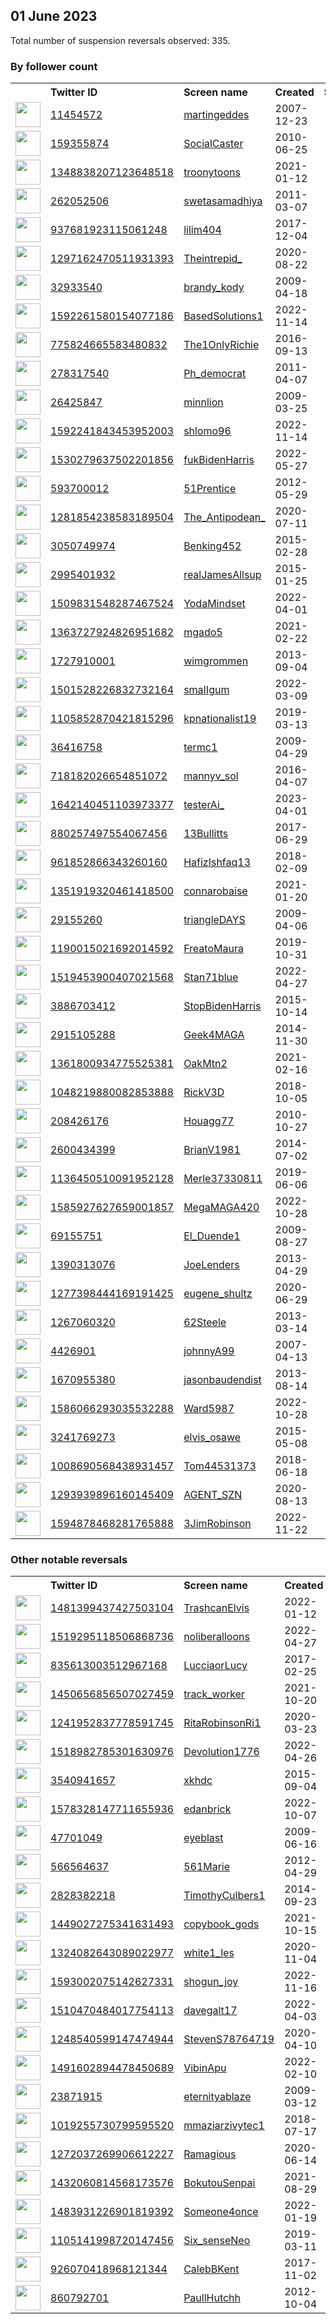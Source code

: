 
## 01 June 2023
Total number of suspension reversals observed: 335.

### By follower count
<table><tr><th></th><th align="left">Twitter ID</th><th align="left">Screen name</th>
<th align="left">Created</th><th align="left">Status</th><th align="left">Suspended</th><th align="left">Followers</th>
<tr><td><a href="https://pbs.twimg.com/profile_images/1176975324933963776/eazJceK7_normal.png"><img src="https://pbs.twimg.com/profile_images/1176975324933963776/eazJceK7_normal.png" width="40px" height="40px" align="center"/></a></td><td><a href="https://twitter.com/intent/user?user_id=11454572">11454572</a></td><td><a href="https://twitter.com/martingeddes">martingeddes</a></td><td>2007-12-23</td><td align="center"></td><td></td><td>161039</td></tr>
<tr><td><a href="https://pbs.twimg.com/profile_images/441735386734157824/kk9-RtaK_normal.jpeg"><img src="https://pbs.twimg.com/profile_images/441735386734157824/kk9-RtaK_normal.jpeg" width="40px" height="40px" align="center"/></a></td><td><a href="https://twitter.com/intent/user?user_id=159355874">159355874</a></td><td><a href="https://twitter.com/SocialCaster">SocialCaster</a></td><td>2010-06-25</td><td align="center"></td><td>2023-01-24</td><td>91137</td></tr>
<tr><td><a href="https://pbs.twimg.com/profile_images/1674446257442652161/1C4QlMpy_normal.jpg"><img src="https://pbs.twimg.com/profile_images/1674446257442652161/1C4QlMpy_normal.jpg" width="40px" height="40px" align="center"/></a></td><td><a href="https://twitter.com/intent/user?user_id=1348838207123648518">1348838207123648518</a></td><td><a href="https://twitter.com/troonytoons">troonytoons</a></td><td>2021-01-12</td><td align="center"></td><td>2023-03-19</td><td>62897</td></tr>
<tr><td><a href="https://pbs.twimg.com/profile_images/1674741548939091968/nECid60f_normal.jpg"><img src="https://pbs.twimg.com/profile_images/1674741548939091968/nECid60f_normal.jpg" width="40px" height="40px" align="center"/></a></td><td><a href="https://twitter.com/intent/user?user_id=262052506">262052506</a></td><td><a href="https://twitter.com/swetasamadhiya">swetasamadhiya</a></td><td>2011-03-07</td><td align="center"></td><td></td><td>35212</td></tr>
<tr><td><a href="https://pbs.twimg.com/profile_images/1672587373539123200/P4hS2ho8_normal.jpg"><img src="https://pbs.twimg.com/profile_images/1672587373539123200/P4hS2ho8_normal.jpg" width="40px" height="40px" align="center"/></a></td><td><a href="https://twitter.com/intent/user?user_id=937681923115061248">937681923115061248</a></td><td><a href="https://twitter.com/lilim404">lilim404</a></td><td>2017-12-04</td><td align="center"></td><td>2023-04-26</td><td>34366</td></tr>
<tr><td><a href="https://pbs.twimg.com/profile_images/1329265390162124801/4wY6mBrh_normal.jpg"><img src="https://pbs.twimg.com/profile_images/1329265390162124801/4wY6mBrh_normal.jpg" width="40px" height="40px" align="center"/></a></td><td><a href="https://twitter.com/intent/user?user_id=1297162470511931393">1297162470511931393</a></td><td><a href="https://twitter.com/Theintrepid_">Theintrepid_</a></td><td>2020-08-22</td><td align="center"></td><td></td><td>32979</td></tr>
<tr><td><a href="https://pbs.twimg.com/profile_images/1312514658922688513/8u58laqR_normal.jpg"><img src="https://pbs.twimg.com/profile_images/1312514658922688513/8u58laqR_normal.jpg" width="40px" height="40px" align="center"/></a></td><td><a href="https://twitter.com/intent/user?user_id=32933540">32933540</a></td><td><a href="https://twitter.com/brandy_kody">brandy_kody</a></td><td>2009-04-18</td><td align="center"></td><td>2022-09-09</td><td>30943</td></tr>
<tr><td><a href="https://pbs.twimg.com/profile_images/1665555269957439489/UchfkneE_normal.jpg"><img src="https://pbs.twimg.com/profile_images/1665555269957439489/UchfkneE_normal.jpg" width="40px" height="40px" align="center"/></a></td><td><a href="https://twitter.com/intent/user?user_id=1592261580154077186">1592261580154077186</a></td><td><a href="https://twitter.com/BasedSolutions1">BasedSolutions1</a></td><td>2022-11-14</td><td align="center"></td><td>2023-05-29</td><td>27974</td></tr>
<tr><td><a href="https://pbs.twimg.com/profile_images/1176145373095714818/YttE1uPH_normal.jpg"><img src="https://pbs.twimg.com/profile_images/1176145373095714818/YttE1uPH_normal.jpg" width="40px" height="40px" align="center"/></a></td><td><a href="https://twitter.com/intent/user?user_id=775824665583480832">775824665583480832</a></td><td><a href="https://twitter.com/The1OnlyRichie">The1OnlyRichie</a></td><td>2016-09-13</td><td align="center"></td><td>2022-09-29</td><td>25833</td></tr>
<tr><td><a href="https://pbs.twimg.com/profile_images/1670643519784886273/KotLrmDk_normal.jpg"><img src="https://pbs.twimg.com/profile_images/1670643519784886273/KotLrmDk_normal.jpg" width="40px" height="40px" align="center"/></a></td><td><a href="https://twitter.com/intent/user?user_id=278317540">278317540</a></td><td><a href="https://twitter.com/Ph_democrat">Ph_democrat</a></td><td>2011-04-07</td><td align="center"></td><td></td><td>23306</td></tr>
<tr><td><a href="https://pbs.twimg.com/profile_images/1669034636767289347/ioIPb0r0_normal.jpg"><img src="https://pbs.twimg.com/profile_images/1669034636767289347/ioIPb0r0_normal.jpg" width="40px" height="40px" align="center"/></a></td><td><a href="https://twitter.com/intent/user?user_id=26425847">26425847</a></td><td><a href="https://twitter.com/minnlion">minnlion</a></td><td>2009-03-25</td><td align="center"></td><td></td><td>22674</td></tr>
<tr><td><a href="https://pbs.twimg.com/profile_images/1674429398915895298/6AhzEexX_normal.png"><img src="https://pbs.twimg.com/profile_images/1674429398915895298/6AhzEexX_normal.png" width="40px" height="40px" align="center"/></a></td><td><a href="https://twitter.com/intent/user?user_id=1592241843453952003">1592241843453952003</a></td><td><a href="https://twitter.com/shlomo96">shlomo96</a></td><td>2022-11-14</td><td align="center"></td><td>2023-05-28</td><td>19803</td></tr>
<tr><td><a href="https://pbs.twimg.com/profile_images/1530426982831300609/L0gadUjR_normal.jpg"><img src="https://pbs.twimg.com/profile_images/1530426982831300609/L0gadUjR_normal.jpg" width="40px" height="40px" align="center"/></a></td><td><a href="https://twitter.com/intent/user?user_id=1530279637502201856">1530279637502201856</a></td><td><a href="https://twitter.com/fukBidenHarris">fukBidenHarris</a></td><td>2022-05-27</td><td align="center"></td><td>2023-05-31</td><td>18671</td></tr>
<tr><td><a href="https://pbs.twimg.com/profile_images/1519183989298372608/8E4AQneY_normal.jpg"><img src="https://pbs.twimg.com/profile_images/1519183989298372608/8E4AQneY_normal.jpg" width="40px" height="40px" align="center"/></a></td><td><a href="https://twitter.com/intent/user?user_id=593700012">593700012</a></td><td><a href="https://twitter.com/51Prentice">51Prentice</a></td><td>2012-05-29</td><td align="center"></td><td>2023-01-06</td><td>16886</td></tr>
<tr><td><a href="https://pbs.twimg.com/profile_images/1605707379534102528/zaMAnQVG_normal.jpg"><img src="https://pbs.twimg.com/profile_images/1605707379534102528/zaMAnQVG_normal.jpg" width="40px" height="40px" align="center"/></a></td><td><a href="https://twitter.com/intent/user?user_id=1281854238583189504">1281854238583189504</a></td><td><a href="https://twitter.com/The_Antipodean_">The_Antipodean_</a></td><td>2020-07-11</td><td align="center"></td><td>2023-04-04</td><td>15271</td></tr>
<tr><td><a href="https://pbs.twimg.com/profile_images/1161537940020965376/eNdwQa8E_normal.jpg"><img src="https://pbs.twimg.com/profile_images/1161537940020965376/eNdwQa8E_normal.jpg" width="40px" height="40px" align="center"/></a></td><td><a href="https://twitter.com/intent/user?user_id=3050749974">3050749974</a></td><td><a href="https://twitter.com/Benking452">Benking452</a></td><td>2015-02-28</td><td align="center"></td><td>2022-12-14</td><td>15149</td></tr>
<tr><td><a href="https://pbs.twimg.com/profile_images/943812143014600704/k2x1fB9b_normal.jpg"><img src="https://pbs.twimg.com/profile_images/943812143014600704/k2x1fB9b_normal.jpg" width="40px" height="40px" align="center"/></a></td><td><a href="https://twitter.com/intent/user?user_id=2995401932">2995401932</a></td><td><a href="https://twitter.com/realJamesAllsup">realJamesAllsup</a></td><td>2015-01-25</td><td align="center">👋</td><td></td><td>12854</td></tr>
<tr><td><a href="https://pbs.twimg.com/profile_images/1509831812578947077/eMko94_Y_normal.jpg"><img src="https://pbs.twimg.com/profile_images/1509831812578947077/eMko94_Y_normal.jpg" width="40px" height="40px" align="center"/></a></td><td><a href="https://twitter.com/intent/user?user_id=1509831548287467524">1509831548287467524</a></td><td><a href="https://twitter.com/YodaMindset">YodaMindset</a></td><td>2022-04-01</td><td align="center"></td><td>2022-06-05</td><td>11969</td></tr>
<tr><td><a href="https://pbs.twimg.com/profile_images/1599347644874346497/RWuIvx4e_normal.jpg"><img src="https://pbs.twimg.com/profile_images/1599347644874346497/RWuIvx4e_normal.jpg" width="40px" height="40px" align="center"/></a></td><td><a href="https://twitter.com/intent/user?user_id=1363727924826951682">1363727924826951682</a></td><td><a href="https://twitter.com/mgado5">mgado5</a></td><td>2021-02-22</td><td align="center">🚫</td><td>2023-05-17</td><td>11888</td></tr>
<tr><td><a href="https://pbs.twimg.com/profile_images/1499065831698878472/M3h1aoJG_normal.jpg"><img src="https://pbs.twimg.com/profile_images/1499065831698878472/M3h1aoJG_normal.jpg" width="40px" height="40px" align="center"/></a></td><td><a href="https://twitter.com/intent/user?user_id=1727910001">1727910001</a></td><td><a href="https://twitter.com/wimgrommen">wimgrommen</a></td><td>2013-09-04</td><td align="center"></td><td>2023-05-30</td><td>11253</td></tr>
<tr><td><a href="https://pbs.twimg.com/profile_images/1525631651623075840/Az5haZLP_normal.jpg"><img src="https://pbs.twimg.com/profile_images/1525631651623075840/Az5haZLP_normal.jpg" width="40px" height="40px" align="center"/></a></td><td><a href="https://twitter.com/intent/user?user_id=1501528226832732164">1501528226832732164</a></td><td><a href="https://twitter.com/smaIIgum">smaIIgum</a></td><td>2022-03-09</td><td align="center">🔒</td><td>2022-05-27</td><td>10047</td></tr>
<tr><td><a href="https://pbs.twimg.com/profile_images/1252680575904858114/qAk3CN3U_normal.jpg"><img src="https://pbs.twimg.com/profile_images/1252680575904858114/qAk3CN3U_normal.jpg" width="40px" height="40px" align="center"/></a></td><td><a href="https://twitter.com/intent/user?user_id=1105852870421815296">1105852870421815296</a></td><td><a href="https://twitter.com/kpnationalist19">kpnationalist19</a></td><td>2019-03-13</td><td align="center"></td><td>2022-04-23</td><td>9850</td></tr>
<tr><td><a href="https://pbs.twimg.com/profile_images/1270526043514982405/iemrGLHv_normal.jpg"><img src="https://pbs.twimg.com/profile_images/1270526043514982405/iemrGLHv_normal.jpg" width="40px" height="40px" align="center"/></a></td><td><a href="https://twitter.com/intent/user?user_id=36416758">36416758</a></td><td><a href="https://twitter.com/termc1">termc1</a></td><td>2009-04-29</td><td align="center"></td><td>2023-01-23</td><td>9589</td></tr>
<tr><td><a href="https://pbs.twimg.com/profile_images/1673795804857880576/_qc26S8P_normal.jpg"><img src="https://pbs.twimg.com/profile_images/1673795804857880576/_qc26S8P_normal.jpg" width="40px" height="40px" align="center"/></a></td><td><a href="https://twitter.com/intent/user?user_id=718182026654851072">718182026654851072</a></td><td><a href="https://twitter.com/mannyv_sol">mannyv_sol</a></td><td>2016-04-07</td><td align="center"></td><td>2023-05-20</td><td>9539</td></tr>
<tr><td><a href="https://pbs.twimg.com/profile_images/1642143695914020865/at77I3JK_normal.jpg"><img src="https://pbs.twimg.com/profile_images/1642143695914020865/at77I3JK_normal.jpg" width="40px" height="40px" align="center"/></a></td><td><a href="https://twitter.com/intent/user?user_id=1642140451103973377">1642140451103973377</a></td><td><a href="https://twitter.com/testerAi_">testerAi_</a></td><td>2023-04-01</td><td align="center"></td><td>2023-05-28</td><td>7222</td></tr>
<tr><td><a href="https://pbs.twimg.com/profile_images/1324554923007045633/AZdx8qTz_normal.jpg"><img src="https://pbs.twimg.com/profile_images/1324554923007045633/AZdx8qTz_normal.jpg" width="40px" height="40px" align="center"/></a></td><td><a href="https://twitter.com/intent/user?user_id=880257497554067456">880257497554067456</a></td><td><a href="https://twitter.com/13Bullitts">13Bullitts</a></td><td>2017-06-29</td><td align="center"></td><td>2022-05-05</td><td>7208</td></tr>
<tr><td><a href="https://pbs.twimg.com/profile_images/1673646033413218307/WWWJfwC5_normal.jpg"><img src="https://pbs.twimg.com/profile_images/1673646033413218307/WWWJfwC5_normal.jpg" width="40px" height="40px" align="center"/></a></td><td><a href="https://twitter.com/intent/user?user_id=961852866343260160">961852866343260160</a></td><td><a href="https://twitter.com/HafizIshfaq13">HafizIshfaq13</a></td><td>2018-02-09</td><td align="center"></td><td>2023-05-25</td><td>7204</td></tr>
<tr><td><a href="https://pbs.twimg.com/profile_images/1658907423963324419/6ufi9VyT_normal.jpg"><img src="https://pbs.twimg.com/profile_images/1658907423963324419/6ufi9VyT_normal.jpg" width="40px" height="40px" align="center"/></a></td><td><a href="https://twitter.com/intent/user?user_id=1351919320461418500">1351919320461418500</a></td><td><a href="https://twitter.com/connarobaise">connarobaise</a></td><td>2021-01-20</td><td align="center"></td><td></td><td>6452</td></tr>
<tr><td><a href="https://pbs.twimg.com/profile_images/1399668721354874884/xVBo1Xpt_normal.png"><img src="https://pbs.twimg.com/profile_images/1399668721354874884/xVBo1Xpt_normal.png" width="40px" height="40px" align="center"/></a></td><td><a href="https://twitter.com/intent/user?user_id=29155260">29155260</a></td><td><a href="https://twitter.com/triangleDAYS">triangleDAYS</a></td><td>2009-04-06</td><td align="center"></td><td>2022-11-28</td><td>6012</td></tr>
<tr><td><a href="https://pbs.twimg.com/profile_images/1190036876633227264/jBMWo64v_normal.jpg"><img src="https://pbs.twimg.com/profile_images/1190036876633227264/jBMWo64v_normal.jpg" width="40px" height="40px" align="center"/></a></td><td><a href="https://twitter.com/intent/user?user_id=1190015021692014592">1190015021692014592</a></td><td><a href="https://twitter.com/FreatoMaura">FreatoMaura</a></td><td>2019-10-31</td><td align="center"></td><td></td><td>5649</td></tr>
<tr><td><a href="https://pbs.twimg.com/profile_images/1606390709174603808/7nMs-2rI_normal.jpg"><img src="https://pbs.twimg.com/profile_images/1606390709174603808/7nMs-2rI_normal.jpg" width="40px" height="40px" align="center"/></a></td><td><a href="https://twitter.com/intent/user?user_id=1519453900407021568">1519453900407021568</a></td><td><a href="https://twitter.com/Stan71blue">Stan71blue</a></td><td>2022-04-27</td><td align="center"></td><td>2023-05-25</td><td>5426</td></tr>
<tr><td><a href="https://pbs.twimg.com/profile_images/1347436484840747008/7zRyTS3-_normal.jpg"><img src="https://pbs.twimg.com/profile_images/1347436484840747008/7zRyTS3-_normal.jpg" width="40px" height="40px" align="center"/></a></td><td><a href="https://twitter.com/intent/user?user_id=3886703412">3886703412</a></td><td><a href="https://twitter.com/StopBidenHarris">StopBidenHarris</a></td><td>2015-10-14</td><td align="center"></td><td></td><td>5353</td></tr>
<tr><td><a href="https://pbs.twimg.com/profile_images/1147676392768720896/6miILMDI_normal.png"><img src="https://pbs.twimg.com/profile_images/1147676392768720896/6miILMDI_normal.png" width="40px" height="40px" align="center"/></a></td><td><a href="https://twitter.com/intent/user?user_id=2915105288">2915105288</a></td><td><a href="https://twitter.com/Geek4MAGA">Geek4MAGA</a></td><td>2014-11-30</td><td align="center"></td><td>2023-05-29</td><td>4242</td></tr>
<tr><td><a href="https://pbs.twimg.com/profile_images/1598488683992285184/Xd_T_4iD_normal.jpg"><img src="https://pbs.twimg.com/profile_images/1598488683992285184/Xd_T_4iD_normal.jpg" width="40px" height="40px" align="center"/></a></td><td><a href="https://twitter.com/intent/user?user_id=1361800934775525381">1361800934775525381</a></td><td><a href="https://twitter.com/OakMtn2">OakMtn2</a></td><td>2021-02-16</td><td align="center"></td><td>2023-05-28</td><td>4230</td></tr>
<tr><td><a href="https://pbs.twimg.com/profile_images/1575904101044346880/J0k41ORf_normal.jpg"><img src="https://pbs.twimg.com/profile_images/1575904101044346880/J0k41ORf_normal.jpg" width="40px" height="40px" align="center"/></a></td><td><a href="https://twitter.com/intent/user?user_id=1048219880082853888">1048219880082853888</a></td><td><a href="https://twitter.com/RickV3D">RickV3D</a></td><td>2018-10-05</td><td align="center"></td><td>2022-10-07</td><td>4210</td></tr>
<tr><td><a href="https://pbs.twimg.com/profile_images/1242820856042094592/-48Hvy4o_normal.jpg"><img src="https://pbs.twimg.com/profile_images/1242820856042094592/-48Hvy4o_normal.jpg" width="40px" height="40px" align="center"/></a></td><td><a href="https://twitter.com/intent/user?user_id=208426176">208426176</a></td><td><a href="https://twitter.com/Houagg77">Houagg77</a></td><td>2010-10-27</td><td align="center"></td><td>2023-05-25</td><td>3817</td></tr>
<tr><td><a href="https://pbs.twimg.com/profile_images/909590760479014913/uE-eck-5_normal.jpg"><img src="https://pbs.twimg.com/profile_images/909590760479014913/uE-eck-5_normal.jpg" width="40px" height="40px" align="center"/></a></td><td><a href="https://twitter.com/intent/user?user_id=2600434399">2600434399</a></td><td><a href="https://twitter.com/BrianV1981">BrianV1981</a></td><td>2014-07-02</td><td align="center"></td><td>2022-11-26</td><td>3748</td></tr>
<tr><td><a href="https://abs.twimg.com/sticky/default_profile_images/default_profile_normal.png"><img src="https://abs.twimg.com/sticky/default_profile_images/default_profile_normal.png" width="40px" height="40px" align="center"/></a></td><td><a href="https://twitter.com/intent/user?user_id=1136450510091952128">1136450510091952128</a></td><td><a href="https://twitter.com/Merle37330811">Merle37330811</a></td><td>2019-06-06</td><td align="center"></td><td>2023-05-29</td><td>3526</td></tr>
<tr><td><a href="https://pbs.twimg.com/profile_images/1662456738136637441/iKkC7rxk_normal.jpg"><img src="https://pbs.twimg.com/profile_images/1662456738136637441/iKkC7rxk_normal.jpg" width="40px" height="40px" align="center"/></a></td><td><a href="https://twitter.com/intent/user?user_id=1585927627659001857">1585927627659001857</a></td><td><a href="https://twitter.com/MegaMAGA420">MegaMAGA420</a></td><td>2022-10-28</td><td align="center">🚫</td><td>2023-05-25</td><td>3500</td></tr>
<tr><td><a href="https://pbs.twimg.com/profile_images/463910174/watcher_normal.jpg"><img src="https://pbs.twimg.com/profile_images/463910174/watcher_normal.jpg" width="40px" height="40px" align="center"/></a></td><td><a href="https://twitter.com/intent/user?user_id=69155751">69155751</a></td><td><a href="https://twitter.com/El_Duende1">El_Duende1</a></td><td>2009-08-27</td><td align="center"></td><td>2023-01-03</td><td>3425</td></tr>
<tr><td><a href="https://pbs.twimg.com/profile_images/824266806395289600/HPQk6hRp_normal.jpg"><img src="https://pbs.twimg.com/profile_images/824266806395289600/HPQk6hRp_normal.jpg" width="40px" height="40px" align="center"/></a></td><td><a href="https://twitter.com/intent/user?user_id=1390313076">1390313076</a></td><td><a href="https://twitter.com/JoeLenders">JoeLenders</a></td><td>2013-04-29</td><td align="center"></td><td></td><td>3387</td></tr>
<tr><td><a href="https://pbs.twimg.com/profile_images/1593769479758045184/ahhMBRUb_normal.jpg"><img src="https://pbs.twimg.com/profile_images/1593769479758045184/ahhMBRUb_normal.jpg" width="40px" height="40px" align="center"/></a></td><td><a href="https://twitter.com/intent/user?user_id=1277398444169191425">1277398444169191425</a></td><td><a href="https://twitter.com/eugene_shultz">eugene_shultz</a></td><td>2020-06-29</td><td align="center"></td><td>2023-05-24</td><td>3364</td></tr>
<tr><td><a href="https://pbs.twimg.com/profile_images/802265160371044352/jThhY2Jn_normal.jpg"><img src="https://pbs.twimg.com/profile_images/802265160371044352/jThhY2Jn_normal.jpg" width="40px" height="40px" align="center"/></a></td><td><a href="https://twitter.com/intent/user?user_id=1267060320">1267060320</a></td><td><a href="https://twitter.com/62Steele">62Steele</a></td><td>2013-03-14</td><td align="center"></td><td>2023-01-08</td><td>3335</td></tr>
<tr><td><a href="https://pbs.twimg.com/profile_images/1336646854801494016/mHLajsYh_normal.jpg"><img src="https://pbs.twimg.com/profile_images/1336646854801494016/mHLajsYh_normal.jpg" width="40px" height="40px" align="center"/></a></td><td><a href="https://twitter.com/intent/user?user_id=4426901">4426901</a></td><td><a href="https://twitter.com/johnnyA99">johnnyA99</a></td><td>2007-04-13</td><td align="center"></td><td>2023-05-28</td><td>3313</td></tr>
<tr><td><a href="https://pbs.twimg.com/profile_images/1187447696241627137/L3Gqhfwr_normal.jpg"><img src="https://pbs.twimg.com/profile_images/1187447696241627137/L3Gqhfwr_normal.jpg" width="40px" height="40px" align="center"/></a></td><td><a href="https://twitter.com/intent/user?user_id=1670955380">1670955380</a></td><td><a href="https://twitter.com/jasonbaudendist">jasonbaudendist</a></td><td>2013-08-14</td><td align="center"></td><td></td><td>3229</td></tr>
<tr><td><a href="https://pbs.twimg.com/profile_images/1586067172459417600/Bhb0Kq3w_normal.jpg"><img src="https://pbs.twimg.com/profile_images/1586067172459417600/Bhb0Kq3w_normal.jpg" width="40px" height="40px" align="center"/></a></td><td><a href="https://twitter.com/intent/user?user_id=1586066293035532288">1586066293035532288</a></td><td><a href="https://twitter.com/Ward5987">Ward5987</a></td><td>2022-10-28</td><td align="center">🚫</td><td>2023-05-28</td><td>3146</td></tr>
<tr><td><a href="https://pbs.twimg.com/profile_images/1673323662437433345/oTQIVCSJ_normal.jpg"><img src="https://pbs.twimg.com/profile_images/1673323662437433345/oTQIVCSJ_normal.jpg" width="40px" height="40px" align="center"/></a></td><td><a href="https://twitter.com/intent/user?user_id=3241769273">3241769273</a></td><td><a href="https://twitter.com/elvis_osawe">elvis_osawe</a></td><td>2015-05-08</td><td align="center"></td><td>2022-06-05</td><td>3144</td></tr>
<tr><td><a href="https://pbs.twimg.com/profile_images/1299473779236708355/2aEUM_wp_normal.jpg"><img src="https://pbs.twimg.com/profile_images/1299473779236708355/2aEUM_wp_normal.jpg" width="40px" height="40px" align="center"/></a></td><td><a href="https://twitter.com/intent/user?user_id=1008690568438931457">1008690568438931457</a></td><td><a href="https://twitter.com/Tom44531373">Tom44531373</a></td><td>2018-06-18</td><td align="center"></td><td></td><td>2843</td></tr>
<tr><td><a href="https://pbs.twimg.com/profile_images/1633383680499646464/5xgcBMql_normal.jpg"><img src="https://pbs.twimg.com/profile_images/1633383680499646464/5xgcBMql_normal.jpg" width="40px" height="40px" align="center"/></a></td><td><a href="https://twitter.com/intent/user?user_id=1293939896160145409">1293939896160145409</a></td><td><a href="https://twitter.com/AGENT_SZN">AGENT_SZN</a></td><td>2020-08-13</td><td align="center"></td><td></td><td>2833</td></tr>
<tr><td><a href="https://pbs.twimg.com/profile_images/1671282012009922560/arfqnF8Z_normal.jpg"><img src="https://pbs.twimg.com/profile_images/1671282012009922560/arfqnF8Z_normal.jpg" width="40px" height="40px" align="center"/></a></td><td><a href="https://twitter.com/intent/user?user_id=1594878468281765888">1594878468281765888</a></td><td><a href="https://twitter.com/3JimRobinson">3JimRobinson</a></td><td>2022-11-22</td><td align="center"></td><td>2023-01-16</td><td>2656</td></tr>
</table>

### Other notable reversals
<table><tr><th></th><th align="left">Twitter ID</th><th align="left">Screen name</th>
<th align="left">Created</th><th align="left">Status</th><th align="left">Suspended</th><th align="left">Followers</th>
<tr><td><a href="https://pbs.twimg.com/profile_images/1481526579725357056/ZBsAcHfo_normal.jpg"><img src="https://pbs.twimg.com/profile_images/1481526579725357056/ZBsAcHfo_normal.jpg" width="40px" height="40px" align="center"/></a></td><td><a href="https://twitter.com/intent/user?user_id=1481399437427503104">1481399437427503104</a></td><td><a href="https://twitter.com/TrashcanElvis">TrashcanElvis</a></td><td>2022-01-12</td><td align="center"></td><td>2022-07-23</td><td>398</td></tr>
<tr><td><a href="https://pbs.twimg.com/profile_images/1537797125265887234/BBZcB7w5_normal.jpg"><img src="https://pbs.twimg.com/profile_images/1537797125265887234/BBZcB7w5_normal.jpg" width="40px" height="40px" align="center"/></a></td><td><a href="https://twitter.com/intent/user?user_id=1519295118506868736">1519295118506868736</a></td><td><a href="https://twitter.com/noliberalloons">noliberalloons</a></td><td>2022-04-27</td><td align="center"></td><td>2023-01-02</td><td>2313</td></tr>
<tr><td><a href="https://pbs.twimg.com/profile_images/1423279763112685574/zLwQZ0iz_normal.jpg"><img src="https://pbs.twimg.com/profile_images/1423279763112685574/zLwQZ0iz_normal.jpg" width="40px" height="40px" align="center"/></a></td><td><a href="https://twitter.com/intent/user?user_id=835613003512967168">835613003512967168</a></td><td><a href="https://twitter.com/LucciaorLucy">LucciaorLucy</a></td><td>2017-02-25</td><td align="center"></td><td>2023-01-08</td><td>853</td></tr>
<tr><td><a href="https://pbs.twimg.com/profile_images/1554282615762407425/5RN-HSbc_normal.jpg"><img src="https://pbs.twimg.com/profile_images/1554282615762407425/5RN-HSbc_normal.jpg" width="40px" height="40px" align="center"/></a></td><td><a href="https://twitter.com/intent/user?user_id=1450656856507027459">1450656856507027459</a></td><td><a href="https://twitter.com/track_worker">track_worker</a></td><td>2021-10-20</td><td align="center"></td><td>2023-05-28</td><td>2012</td></tr>
<tr><td><a href="https://pbs.twimg.com/profile_images/1313373686037004288/LiAqKJyf_normal.jpg"><img src="https://pbs.twimg.com/profile_images/1313373686037004288/LiAqKJyf_normal.jpg" width="40px" height="40px" align="center"/></a></td><td><a href="https://twitter.com/intent/user?user_id=1241952837778591745">1241952837778591745</a></td><td><a href="https://twitter.com/RitaRobinsonRi1">RitaRobinsonRi1</a></td><td>2020-03-23</td><td align="center"></td><td>2023-01-05</td><td>840</td></tr>
<tr><td><a href="https://pbs.twimg.com/profile_images/1524950955262885890/AVQoF0ze_normal.jpg"><img src="https://pbs.twimg.com/profile_images/1524950955262885890/AVQoF0ze_normal.jpg" width="40px" height="40px" align="center"/></a></td><td><a href="https://twitter.com/intent/user?user_id=1518982785301630976">1518982785301630976</a></td><td><a href="https://twitter.com/Devolution1776">Devolution1776</a></td><td>2022-04-26</td><td align="center"></td><td>2023-05-29</td><td>823</td></tr>
<tr><td><a href="https://pbs.twimg.com/profile_images/1583534623233015809/-qyESszF_normal.jpg"><img src="https://pbs.twimg.com/profile_images/1583534623233015809/-qyESszF_normal.jpg" width="40px" height="40px" align="center"/></a></td><td><a href="https://twitter.com/intent/user?user_id=3540941657">3540941657</a></td><td><a href="https://twitter.com/xkhdc">xkhdc</a></td><td>2015-09-04</td><td align="center"></td><td>2023-05-28</td><td>1191</td></tr>
<tr><td><a href="https://pbs.twimg.com/profile_images/1611459973158162432/0j_M_Id__normal.jpg"><img src="https://pbs.twimg.com/profile_images/1611459973158162432/0j_M_Id__normal.jpg" width="40px" height="40px" align="center"/></a></td><td><a href="https://twitter.com/intent/user?user_id=1578328147711655936">1578328147711655936</a></td><td><a href="https://twitter.com/edanbrick">edanbrick</a></td><td>2022-10-07</td><td align="center"></td><td>2023-01-06</td><td>1277</td></tr>
<tr><td><a href="https://pbs.twimg.com/profile_images/1213475659890200577/PVkOEjqf_normal.jpg"><img src="https://pbs.twimg.com/profile_images/1213475659890200577/PVkOEjqf_normal.jpg" width="40px" height="40px" align="center"/></a></td><td><a href="https://twitter.com/intent/user?user_id=47701049">47701049</a></td><td><a href="https://twitter.com/eyeblast">eyeblast</a></td><td>2009-06-16</td><td align="center"></td><td>2023-01-03</td><td>293</td></tr>
<tr><td><a href="https://pbs.twimg.com/profile_images/1581936869289463815/WyLbw30O_normal.jpg"><img src="https://pbs.twimg.com/profile_images/1581936869289463815/WyLbw30O_normal.jpg" width="40px" height="40px" align="center"/></a></td><td><a href="https://twitter.com/intent/user?user_id=566564637">566564637</a></td><td><a href="https://twitter.com/561Marie">561Marie</a></td><td>2012-04-29</td><td align="center"></td><td>2022-12-07</td><td>1712</td></tr>
<tr><td><a href="https://pbs.twimg.com/profile_images/568162455746912256/KFQrTHju_normal.jpeg"><img src="https://pbs.twimg.com/profile_images/568162455746912256/KFQrTHju_normal.jpeg" width="40px" height="40px" align="center"/></a></td><td><a href="https://twitter.com/intent/user?user_id=2828382218">2828382218</a></td><td><a href="https://twitter.com/TimothyCulbers1">TimothyCulbers1</a></td><td>2014-09-23</td><td align="center"></td><td>2023-05-28</td><td>581</td></tr>
<tr><td><a href="https://pbs.twimg.com/profile_images/1449034499497549828/nwY5vEMN_normal.jpg"><img src="https://pbs.twimg.com/profile_images/1449034499497549828/nwY5vEMN_normal.jpg" width="40px" height="40px" align="center"/></a></td><td><a href="https://twitter.com/intent/user?user_id=1449027275341631493">1449027275341631493</a></td><td><a href="https://twitter.com/copybook_gods">copybook_gods</a></td><td>2021-10-15</td><td align="center"></td><td>2023-05-24</td><td>229</td></tr>
<tr><td><a href="https://pbs.twimg.com/profile_images/1348307196027629568/rUJPMVQF_normal.jpg"><img src="https://pbs.twimg.com/profile_images/1348307196027629568/rUJPMVQF_normal.jpg" width="40px" height="40px" align="center"/></a></td><td><a href="https://twitter.com/intent/user?user_id=1324082643089022977">1324082643089022977</a></td><td><a href="https://twitter.com/white1_les">white1_les</a></td><td>2020-11-04</td><td align="center"></td><td>2023-05-20</td><td>471</td></tr>
<tr><td><a href="https://pbs.twimg.com/profile_images/1597796537442177024/-sKf9jw__normal.jpg"><img src="https://pbs.twimg.com/profile_images/1597796537442177024/-sKf9jw__normal.jpg" width="40px" height="40px" align="center"/></a></td><td><a href="https://twitter.com/intent/user?user_id=1593002075142627331">1593002075142627331</a></td><td><a href="https://twitter.com/shogun_joy">shogun_joy</a></td><td>2022-11-16</td><td align="center"></td><td>2022-12-20</td><td>35</td></tr>
<tr><td><a href="https://pbs.twimg.com/profile_images/1519907921685004289/80i9fxIp_normal.jpg"><img src="https://pbs.twimg.com/profile_images/1519907921685004289/80i9fxIp_normal.jpg" width="40px" height="40px" align="center"/></a></td><td><a href="https://twitter.com/intent/user?user_id=1510470484017754113">1510470484017754113</a></td><td><a href="https://twitter.com/davegalt17">davegalt17</a></td><td>2022-04-03</td><td align="center"></td><td>2023-05-28</td><td>1579</td></tr>
<tr><td><a href="https://pbs.twimg.com/profile_images/1348032807432564740/BfFOkfSp_normal.jpg"><img src="https://pbs.twimg.com/profile_images/1348032807432564740/BfFOkfSp_normal.jpg" width="40px" height="40px" align="center"/></a></td><td><a href="https://twitter.com/intent/user?user_id=1248540599147474944">1248540599147474944</a></td><td><a href="https://twitter.com/StevenS78764719">StevenS78764719</a></td><td>2020-04-10</td><td align="center"></td><td>2023-05-24</td><td>580</td></tr>
<tr><td><a href="https://pbs.twimg.com/profile_images/1586616540287315968/6f9S7S0N_normal.jpg"><img src="https://pbs.twimg.com/profile_images/1586616540287315968/6f9S7S0N_normal.jpg" width="40px" height="40px" align="center"/></a></td><td><a href="https://twitter.com/intent/user?user_id=1491602894478450689">1491602894478450689</a></td><td><a href="https://twitter.com/VibinApu">VibinApu</a></td><td>2022-02-10</td><td align="center"></td><td>2022-11-07</td><td>199</td></tr>
<tr><td><a href="https://pbs.twimg.com/profile_images/1433890761569968129/2Jn2WUpc_normal.jpg"><img src="https://pbs.twimg.com/profile_images/1433890761569968129/2Jn2WUpc_normal.jpg" width="40px" height="40px" align="center"/></a></td><td><a href="https://twitter.com/intent/user?user_id=23871915">23871915</a></td><td><a href="https://twitter.com/eternityablaze">eternityablaze</a></td><td>2009-03-12</td><td align="center"></td><td>2023-05-28</td><td>202</td></tr>
<tr><td><a href="https://pbs.twimg.com/profile_images/1511719272703311877/EGs2czPK_normal.jpg"><img src="https://pbs.twimg.com/profile_images/1511719272703311877/EGs2czPK_normal.jpg" width="40px" height="40px" align="center"/></a></td><td><a href="https://twitter.com/intent/user?user_id=1019255730799595520">1019255730799595520</a></td><td><a href="https://twitter.com/mmaziarzivytec1">mmaziarzivytec1</a></td><td>2018-07-17</td><td align="center"></td><td>2023-02-06</td><td>1150</td></tr>
<tr><td><a href="https://pbs.twimg.com/profile_images/1651625364160905216/xVDBqcCj_normal.jpg"><img src="https://pbs.twimg.com/profile_images/1651625364160905216/xVDBqcCj_normal.jpg" width="40px" height="40px" align="center"/></a></td><td><a href="https://twitter.com/intent/user?user_id=1272037269906612227">1272037269906612227</a></td><td><a href="https://twitter.com/Ramagious">Ramagious</a></td><td>2020-06-14</td><td align="center"></td><td>2023-05-28</td><td>783</td></tr>
<tr><td><a href="https://pbs.twimg.com/profile_images/1669441399111012386/tawoW5Nd_normal.jpg"><img src="https://pbs.twimg.com/profile_images/1669441399111012386/tawoW5Nd_normal.jpg" width="40px" height="40px" align="center"/></a></td><td><a href="https://twitter.com/intent/user?user_id=1432060814568173576">1432060814568173576</a></td><td><a href="https://twitter.com/BokutouSenpai">BokutouSenpai</a></td><td>2021-08-29</td><td align="center"></td><td>2023-04-18</td><td>529</td></tr>
<tr><td><a href="https://pbs.twimg.com/profile_images/1670418401573892097/51p6B4Kc_normal.jpg"><img src="https://pbs.twimg.com/profile_images/1670418401573892097/51p6B4Kc_normal.jpg" width="40px" height="40px" align="center"/></a></td><td><a href="https://twitter.com/intent/user?user_id=1483931226901819392">1483931226901819392</a></td><td><a href="https://twitter.com/Someone4once">Someone4once</a></td><td>2022-01-19</td><td align="center"></td><td>2023-05-28</td><td>198</td></tr>
<tr><td><a href="https://pbs.twimg.com/profile_images/1670004900250685441/-DXHEBV3_normal.jpg"><img src="https://pbs.twimg.com/profile_images/1670004900250685441/-DXHEBV3_normal.jpg" width="40px" height="40px" align="center"/></a></td><td><a href="https://twitter.com/intent/user?user_id=1105141998720147456">1105141998720147456</a></td><td><a href="https://twitter.com/Six_senseNeo">Six_senseNeo</a></td><td>2019-03-11</td><td align="center"></td><td>2023-02-19</td><td>320</td></tr>
<tr><td><a href="https://pbs.twimg.com/profile_images/1636133464041836544/uUC671zA_normal.jpg"><img src="https://pbs.twimg.com/profile_images/1636133464041836544/uUC671zA_normal.jpg" width="40px" height="40px" align="center"/></a></td><td><a href="https://twitter.com/intent/user?user_id=926070418968121344">926070418968121344</a></td><td><a href="https://twitter.com/CalebBKent">CalebBKent</a></td><td>2017-11-02</td><td align="center"></td><td>2023-05-28</td><td>1722</td></tr>
<tr><td><a href="https://pbs.twimg.com/profile_images/1659022183799181312/_LFtwumU_normal.jpg"><img src="https://pbs.twimg.com/profile_images/1659022183799181312/_LFtwumU_normal.jpg" width="40px" height="40px" align="center"/></a></td><td><a href="https://twitter.com/intent/user?user_id=860792701">860792701</a></td><td><a href="https://twitter.com/PaullHutchh">PaullHutchh</a></td><td>2012-10-04</td><td align="center"></td><td>2023-05-28</td><td>1751</td></tr>
</table>
